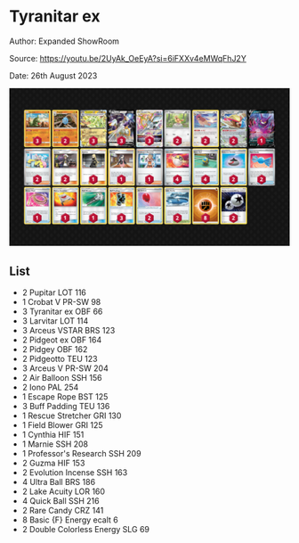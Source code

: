 # Tyranitar ex

Author: Expanded ShowRoom

Source: <https://youtu.be/2UyAk_OeEyA?si=6iFXXv4eMWqFhJ2Y>

Date: 26th August 2023

![decklist](../../images/OBF/Tyranitar%20ex/1-%20Tyranitar%20ex.png)

## List

* 2 Pupitar LOT 116
* 1 Crobat V PR-SW 98
* 3 Tyranitar ex OBF 66
* 3 Larvitar LOT 114
* 3 Arceus VSTAR BRS 123
* 2 Pidgeot ex OBF 164
* 2 Pidgey OBF 162
* 2 Pidgeotto TEU 123
* 3 Arceus V PR-SW 204
* 2 Air Balloon SSH 156
* 2 Iono PAL 254
* 1 Escape Rope BST 125
* 3 Buff Padding TEU 136
* 1 Rescue Stretcher GRI 130
* 1 Field Blower GRI 125
* 1 Cynthia HIF 151
* 1 Marnie SSH 208
* 1 Professor's Research SSH 209
* 2 Guzma HIF 153
* 2 Evolution Incense SSH 163
* 4 Ultra Ball BRS 186
* 2 Lake Acuity LOR 160
* 4 Quick Ball SSH 216
* 2 Rare Candy CRZ 141
* 8 Basic {F} Energy ecalt 6
* 2 Double Colorless Energy SLG 69

